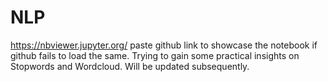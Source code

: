 # NLP
https://nbviewer.jupyter.org/ paste github link to showcase the notebook if github fails to load the same.
Trying to gain some practical insights on Stopwords and Wordcloud. Will be updated subsequently.
